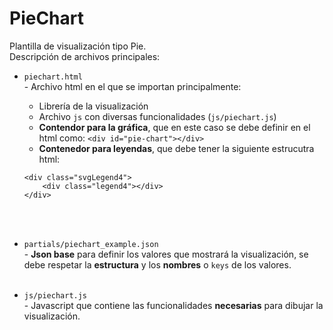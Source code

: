 # PieChart

Plantilla de visualización tipo Pie.<br>
Descripción de archivos principales:

- `piechart.html` <br>- Archivo html en el que se importan principalmente:
  * Librería de la visualización
  * Archivo `js` con diversas funcionalidades (`js/piechart.js`)
  * **Contendor para la gráfica**, que en este caso se debe definir en el html como: `<div id="pie-chart"></div>`
  * **Contenedor para leyendas**, que debe tener la siguiente estrucutra html:<br>
  ```
  <div class="svgLegend4">
      <div class="legend4"></div>
  </div>
  ```
  <br><br>
  
  
- `partials/piechart_example.json`<br>- **Json base** para definir los valores que mostrará la visualización, se debe respetar la **estructura** y los **nombres** o `keys` de los valores.<br><br>

- `js/piechart.js`<br>- Javascript que contiene las funcionalidades **necesarias** para dibujar la visualización.